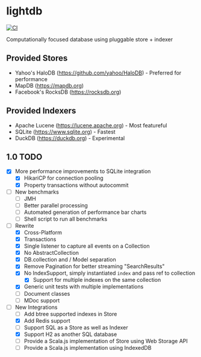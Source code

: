 # lightdb
[![CI](https://github.com/outr/lightdb/actions/workflows/ci.yml/badge.svg)](https://github.com/outr/lightdb/actions/workflows/ci.yml)

Computationally focused database using pluggable store + indexer

## Provided Stores
- Yahoo's HaloDB (https://github.com/yahoo/HaloDB) - Preferred for performance
- MapDB (https://mapdb.org)
- Facebook's RocksDB (https://rocksdb.org)

## Provided Indexers
- Apache Lucene (https://lucene.apache.org) - Most featureful
- SQLite (https://www.sqlite.org) - Fastest
- DuckDB (https://duckdb.org) - Experimental

## 1.0 TODO
- [X] More performance improvements to SQLite integration
  - [X] HikariCP for connection pooling
  - [X] Property transactions without autocommit
- [ ] New benchmarks
  - [ ] JMH
  - [ ] Better parallel processing
  - [ ] Automated generation of performance bar charts
  - [ ] Shell script to run all benchmarks
- [ ] Rewrite
  - [X] Cross-Platform
  - [X] Transactions
  - [X] Single listener to capture all events on a Collection
  - [X] No AbstractCollection
  - [X] DB.collection and / Model separation
  - [X] Remove Pagination for better streaming "SearchResults"
  - [X] No IndexSupport, simply instantiated `index` and pass ref to collection
    - [X] Support for multiple indexes on the same collection
  - [X] Generic unit tests with multiple implementations
  - [ ] Document classes
  - [ ] MDoc support
- [ ] New Integrations
  - [ ] Add btree supported indexes in Store
  - [X] Add Redis support
  - [ ] Support SQL as a Store as well as Indexer
  - [X] Support H2 as another SQL database
  - [ ] Provide a Scala.js implementation of Store using Web Storage API
  - [ ] Provide a Scala.js implementation using IndexedDB